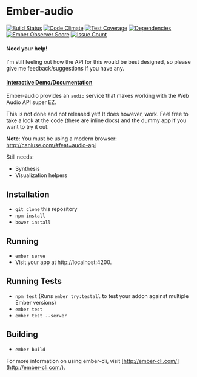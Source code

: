 # Ember-audio

[![Build Status](https://travis-ci.org/sethbrasile/ember-audio.svg?branch=master)](https://travis-ci.org/sethbrasile/ember-audio) [![Code Climate](https://codeclimate.com/github/sethbrasile/ember-audio/badges/gpa.svg)](https://codeclimate.com/github/sethbrasile/ember-audio) [![Test Coverage](https://codeclimate.com/github/sethbrasile/ember-audio/badges/coverage.svg)](https://codeclimate.com/github/sethbrasile/ember-audio/coverage) [![Dependencies](https://david-dm.org/sethbrasile/ember-audio.svg)](https://david-dm.org/sethbrasile/ember-audio) [![Ember Observer Score](http://emberobserver.com/badges/ember-audio.svg)](http://emberobserver.com/addons/ember-audio) [![Issue Count](https://codeclimate.com/github/sethbrasile/ember-audio/badges/issue_count.svg)](https://codeclimate.com/github/sethbrasile/ember-audio)

#### Need your help!
I'm still feeling out how the API for this would be best designed, so please give me feedback/suggestions if you have any.

#### [Interactive Demo/Documentation](http://sethbrasile.github.io/ember-audio)

Ember-audio provides an `audio` service that makes working with the Web
Audio API super EZ.

This is not done and not released yet! It does however, work. Feel free to take
a look at the code (there are inline docs) and the dummy app if you want to try
it out.

**Note**: You must be using a modern browser: http://caniuse.com/#feat=audio-api

Still needs:

- Synthesis
- Visualization helpers

## Installation

* `git clone` this repository
* `npm install`
* `bower install`

## Running

* `ember serve`
* Visit your app at http://localhost:4200.

## Running Tests

* `npm test` (Runs `ember try:testall` to test your addon against multiple Ember versions)
* `ember test`
* `ember test --server`

## Building

* `ember build`

For more information on using ember-cli, visit [http://ember-cli.com/](http://ember-cli.com/).
